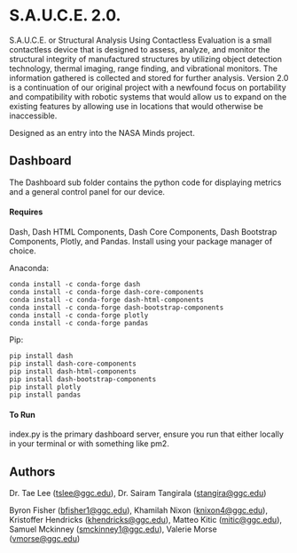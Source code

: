 <h1 align-"center">S.A.U.C.E. 2.0.</h1>
<p>
</p>

  S.A.U.C.E. or Structural Analysis Using Contactless Evaluation is a small contactless device that is designed to assess, analyze, and monitor the structural integrity of manufactured structures by utilizing object detection technology, thermal imaging, range finding, and vibrational monitors. The information gathered is collected and stored for further analysis. Version 2.0 is a continuation of our original project with a newfound focus on portability and compatibility with robotic systems that would allow us to expand on the existing features by allowing use in locations that would otherwise be inaccessible.
  
  Designed as an entry into the NASA Minds project.

## Dashboard

  The Dashboard sub folder contains the python code for displaying metrics and a general control panel for our device.

#### Requires
Dash, Dash HTML Components, Dash Core Components, Dash Bootstrap Components, Plotly, and Pandas. Install using your package manager of choice.

Anaconda:
```
conda install -c conda-forge dash
conda install -c conda-forge dash-core-components
conda install -c conda-forge dash-html-components
conda install -c conda-forge dash-bootstrap-components
conda install -c conda-forge plotly
conda install -c conda-forge pandas
```
Pip:
```
pip install dash
pip install dash-core-components
pip install dash-html-components
pip install dash-bootstrap-components
pip install plotly
pip install pandas
```

#### To Run
  index.py is the primary dashboard server, ensure you run that either locally in your terminal or with something like pm2.

## Authors
Dr. Tae Lee (tslee@ggc.edu), Dr. Sairam Tangirala (stangira@ggc.edu)

Byron Fisher (bfisher1@ggc.edu), Khamilah Nixon (knixon4@ggc.edu), Kristoffer Hendricks (khendricks@ggc.edu), Matteo Kitic (mitic@ggc.edu), Samuel Mckinney (smckinney1@ggc.edu), Valerie Morse (vmorse@ggc.edu)
